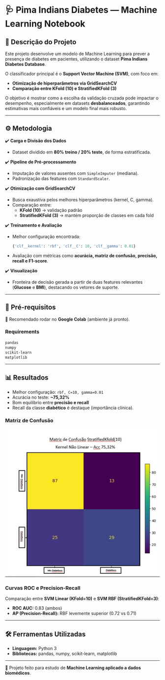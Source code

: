 # 🩺 Pima Indians Diabetes — Machine Learning Notebook

## 📌 Descrição do Projeto  
Este projeto desenvolve um modelo de Machine Learning para prever a presença de diabetes em pacientes, utilizando o dataset **Pima Indians Diabetes Database**.  

O classificador principal é o **Support Vector Machine (SVM)**, com foco em:  
- **Otimização de hiperparâmetros via GridSearchCV**  
- **Comparação entre KFold (10) e StratifiedKFold (3)**  

O objetivo é mostrar como a escolha da validação cruzada pode impactar o desempenho, especialmente em datasets **desbalanceados**, garantindo estimativas mais confiáveis e um modelo final mais robusto.  

---

## ⚙️ Metodologia  

✔️ **Carga e Divisão dos Dados**  
- Dataset dividido em **80% treino / 20% teste**, de forma estratificada.  

✔️ **Pipeline de Pré-processamento**  
- Imputação de valores ausentes com `SimpleImputer` (mediana).  
- Padronização das features com `StandardScaler`.  

✔️ **Otimização com GridSearchCV**  
- Busca exaustiva pelos melhores hiperparâmetros (kernel, C, gamma).  
- Comparação entre:  
  - **KFold (10)** → validação padrão  
  - **StratifiedKFold (3)** → mantém proporção de classes em cada fold  

✔️ **Treinamento e Avaliação**  
- Melhor configuração encontrada:  
  ```python
  {'clf__kernel': 'rbf', 'clf__C': 10, 'clf__gamma': 0.01}
  ```  
- Avaliação com métricas como **acurácia, matriz de confusão, precisão, recall e F1-score**.  

✔️ **Visualização**  
- Fronteira de decisão gerada a partir de duas features relevantes (**Glucose** e **BMI**), destacando os vetores de suporte.  

---

## 🔧 Pré-requisitos  

📍 Recomendado rodar no **Google Colab** (ambiente já pronto).  

### Requirements  
```
pandas
numpy
scikit-learn
matplotlib
```

---

## 📊 Resultados  

- Melhor configuração: `rbf, C=10, gamma=0.01`  
- Acurácia no teste: **~75,32%**  
- Bom equilíbrio entre **precisão e recall**  
- Recall da classe **diabético** é destaque (importância clínica).  

### Matriz de Confusão  
![matriz de confusao](matriz%20de%20confusao.jpg)
  
### Curvas ROC e Precision-Recall  
Comparação entre **SVM Linear (KFold=10)** e **SVM RBF (StratifiedKFold=3)**:  

- **ROC AUC:** 0.83 (ambos)  
- **AP (Precision-Recall):** RBF levemente superior (0.72 vs 0.71)  

---

## 🛠️ Ferramentas Utilizadas  
- **Linguagem:** Python 3  
- **Bibliotecas:** pandas, numpy, scikit-learn, matplotlib  

---

📌 Projeto feito para estudo de **Machine Learning aplicado a dados biomédicos**.  
